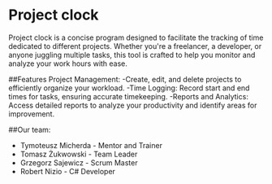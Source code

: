 # Project clock

Project clock is a concise program designed to facilitate the tracking of time dedicated to different projects. Whether you're a freelancer, a developer, or anyone juggling multiple tasks, this tool is crafted to help you monitor and analyze your work hours with ease. 

##Features Project Management: 
-Create, edit, and delete projects to efficiently organize your workload. 
-Time Logging: Record start and end times for tasks, ensuring accurate timekeeping. 
-Reports and Analytics: Access detailed reports to analyze your productivity and identify areas for improvement.

##Our team:
- Tymoteusz Micherda - Mentor and Trainer
- Tomasz Żukwowski - Team Leader
- Grzegorz Sajewicz - Scrum Master
- Robert Nizio - C# Developer



